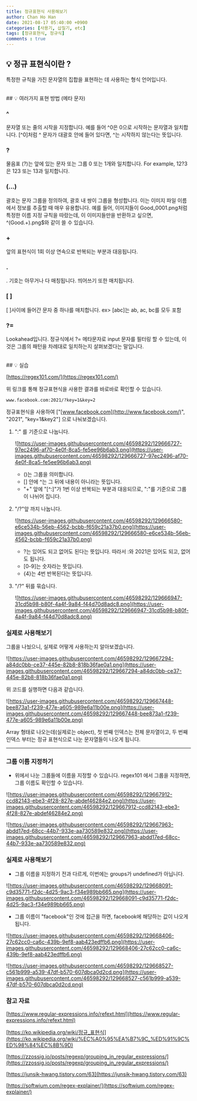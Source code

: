 ```yaml
---
title: 정규표현식 사용해보기
author: Chan Ho Han
date: 2021-08-17 05:40:00 +0900
categories: [사용기, 삽질기, etc]
tags: [정규표현식, 정규식]
comments : true
---
```

## 💡 정규 표현식이란 ?

특정한 규칙을 가진 문자열의 집합을 표현하는 데 사용하는 형식 언어입니다.

<br>
## 💡 여러가지 표현 방법 (메타 문자)

### ^

문자열 또는 줄의 시작을 지정합니다. 예를 들어 ^0은 0으로 시작하는 문자열과 일치합니다. [^0]처럼 ^ 문자가 대괄호 안에 들어 있다면, ^는 시작하지 않는다는 뜻입니다.

### ?

물음표 (?)는 앞에 있는 문자 또는 그룹 0 또는 1개와 일치합니다. For example, 12?3은 123 또는 13과 일치합니다.

### (...)

괄호는 문자 그룹을 정의하여, 괄호 내 쌍이 그룹을 형성합니다. 이는 이미지 파일 이름에서 정보를 추출할 때 매우 유용합니다. 예를 들어, 이미지들이 Good_0001.png처럼 특정한 이름 지정 규칙을 따랐는데, 이 이미지들만을 반환하고 싶으면, ^(Good.+)\.png$와 같이 쓸 수 있습니다.

### +

앞의 표현식이 1회 이상 연속으로 반복되는 부분과 대응됩니다.

### .

. 기호는 아무거나 다 매칭됩니다. 띄어쓰기 또한 매치됩니다.

### [ ]

 [ ]사이에 들어간 문자 중 하나를 매치합니다. ex> [abc]는 ab, ac, bc를 모두 포함

### ?=

Lookahead입니다. 정규식에서 ?= 메타문자로 input 문자를 필터링 할 수 있는데, 이 것은 그룹의 패턴을 차례대로 일치하는지 살펴보겠다는 말입니다.

<br>
## 💡 실습

[https://regex101.com/](https://regex101.com/)

위 링크를 통해 정규표현식을 사용한 결과를 바로바로 확인할 수 있습니다.

```
www.facebook.com:2021/?key=1&key=2
```

정규표현식을 사용하여 ["[www.facebook.com](http://www.facebook.com/)", "2021", "key=1&key2"] 으로 나눠보겠습니다.

1. ":" 를 기준으로 나눕니다.

    ![https://user-images.githubusercontent.com/46598292/129666727-97ec2496-af70-4e0f-8ca5-fe5ee96b6ab3.png](https://user-images.githubusercontent.com/46598292/129666727-97ec2496-af70-4e0f-8ca5-fe5ee96b6ab3.png)

    - ()는 그룹을 의미합니다.
    - [] 안에 ^는 그 뒤에 내용이 아니라는 뜻입니다.
    - "+" 앞에 "[^:]"가 1번 이상 반복되는 부분과 대응되므로, ":"를 기준으로 그룹이 나뉘어 집니다.
2. "/?"앞 까지 나눕니다.

    ![https://user-images.githubusercontent.com/46598292/129666580-e6ce534b-56eb-4562-bcbb-f659c21a37b0.png](https://user-images.githubusercontent.com/46598292/129666580-e6ce534b-56eb-4562-bcbb-f659c21a37b0.png)

    - ?는 있어도 되고 없어도 된다는 뜻입니다. 따라서 :와 2021은 있어도 되고, 없어도 됩니다.
    - [0-9]는 숫자라는 뜻입니다.
    - {4}는 4번 반복된다는 뜻입니다.
3. "/?" 뒤를 묶습니다.

    ![https://user-images.githubusercontent.com/46598292/129666947-31cd5b98-b80f-4a4f-9a84-f44d70d8adc8.png](https://user-images.githubusercontent.com/46598292/129666947-31cd5b98-b80f-4a4f-9a84-f44d70d8adc8.png)

### 실제로 사용해보기

그룹을 나눴으니, 실제로 어떻게 사용하는지 알아보겠습니다.

![https://user-images.githubusercontent.com/46598292/129667294-a84dc0bb-ce37-445e-82b8-818b36fae0a1.png](https://user-images.githubusercontent.com/46598292/129667294-a84dc0bb-ce37-445e-82b8-818b36fae0a1.png)

위 코드를 실행하면 다음과 같습니다.

![https://user-images.githubusercontent.com/46598292/129667448-bee873a1-f239-477e-a605-989e6a11b00e.png](https://user-images.githubusercontent.com/46598292/129667448-bee873a1-f239-477e-a605-989e6a11b00e.png)

Array 형태로 나오는데(실제로는 object), 첫 번째 인덱스는 전체 문자열이고, 두 번째 인덱스 부터는 정규 표현식으로 나눈 문자열들이 나오게 됩니다.

---

### 그룹 이름 지정하기

- 위에서 나눈 그룹들에 이름을 지정할 수 있습니다. regex101 에서 그룹을 지정하면, 그룹 이름도 확인할 수 있습니다.

![https://user-images.githubusercontent.com/46598292/129667912-ccd82143-ebe3-4f28-827e-abdef46284e2.png](https://user-images.githubusercontent.com/46598292/129667912-ccd82143-ebe3-4f28-827e-abdef46284e2.png)

![https://user-images.githubusercontent.com/46598292/129667963-abdd17ed-68cc-44b7-933e-aa730589e832.png](https://user-images.githubusercontent.com/46598292/129667963-abdd17ed-68cc-44b7-933e-aa730589e832.png)

### 실제로 사용해보기

- 그룹 이름을 지정하기 전과 다르게, 이번에는 groups가 undefined가 아닙니다.

![https://user-images.githubusercontent.com/46598292/129668091-c9d35771-f2dc-4d25-9ac3-f34e989bb665.png](https://user-images.githubusercontent.com/46598292/129668091-c9d35771-f2dc-4d25-9ac3-f34e989bb665.png)

- 그룹 이름이 "facebook"인 것에 접근을 하면, facebook에 해당하는 값이 나오게 됩니다.

![https://user-images.githubusercontent.com/46598292/129668406-27c62cc0-ca6c-439b-9ef8-aab423edffb6.png](https://user-images.githubusercontent.com/46598292/129668406-27c62cc0-ca6c-439b-9ef8-aab423edffb6.png)

![https://user-images.githubusercontent.com/46598292/129668527-c561b999-a539-47df-b570-607dbca0d2cd.png](https://user-images.githubusercontent.com/46598292/129668527-c561b999-a539-47df-b570-607dbca0d2cd.png)

### 참고 자료

[https://www.regular-expressions.info/refext.html](https://www.regular-expressions.info/refext.html)

[https://ko.wikipedia.org/wiki/정규_표현식](https://ko.wikipedia.org/wiki/%EC%A0%95%EA%B7%9C_%ED%91%9C%ED%98%84%EC%8B%9D)

[https://zzossig.io/posts/regexp/grouping_in_regular_expressions/](https://zzossig.io/posts/regexp/grouping_in_regular_expressions/)

[https://junsik-hwang.tistory.com/63](https://junsik-hwang.tistory.com/63)

[https://softwium.com/regex-explainer/](https://softwium.com/regex-explainer/)
